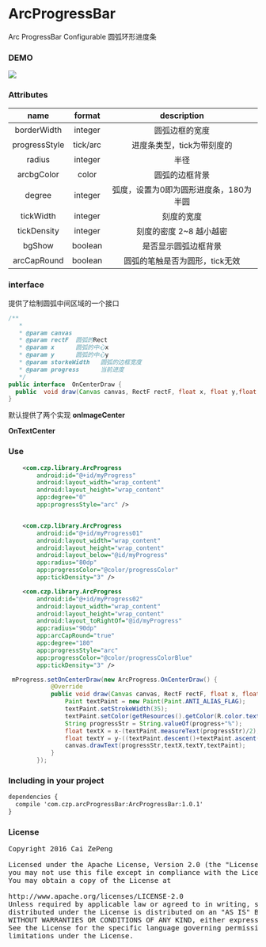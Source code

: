 # ArcProgressBar
Arc ProgressBar Configurable   圆弧环形进度条
### DEMO
![](https://github.com/ZeeeeeeNo/ArcProgressBar/blob/master/demo.gif)

### Attributes
|name|format|description|
|:---:|:---:|:---:|
| borderWidth | integer | 圆弧边框的宽度
| progressStyle | tick/arc | 进度条类型，tick为带刻度的
| radius | integer | 半径
| arcbgColor | color | 圆弧的边框背景
| degree | integer | 弧度，设置为0即为圆形进度条，180为半圆
| tickWidth | integer | 刻度的宽度
| tickDensity | integer | 刻度的密度  2~8 越小越密
| bgShow | boolean | 是否显示圆弧边框背景
| arcCapRound | boolean | 圆弧的笔触是否为圆形，tick无效

### interface
提供了绘制圆弧中间区域的一个接口
```java
/**
   * 
   * @param canvas  
   * @param rectF  圆弧的Rect
   * @param x      圆弧的中心x
   * @param y      圆弧的中心y
   * @param storkeWidth   圆弧的边框宽度
   * @param progress      当前进度
   */
public interface  OnCenterDraw {
  public  void draw(Canvas canvas, RectF rectF, float x, float y,float storkeWidth,int progress);
}
```
默认提供了两个实现
**onImageCenter**

**OnTextCenter**


### Use
```xml
    <com.czp.library.ArcProgress
        android:id="@+id/myProgress"
        android:layout_width="wrap_content"
        android:layout_height="wrap_content"
        app:degree="0"
        app:progressStyle="arc" />
```

```xml

    <com.czp.library.ArcProgress
        android:id="@+id/myProgress01"
        android:layout_width="wrap_content"
        android:layout_height="wrap_content"
        android:layout_below="@id/myProgress"
        app:radius="80dp"
        app:progressColor="@color/progressColor"
        app:tickDensity="3" />
```
```xml
    <com.czp.library.ArcProgress
        android:id="@+id/myProgress02"
        android:layout_width="wrap_content"
        android:layout_height="wrap_content"
        android:layout_toRightOf="@id/myProgress"
        app:radius="90dp"
        app:arcCapRound="true"
        app:degree="180"
        app:progressStyle="arc"
        app:progressColor="@color/progressColorBlue"
        app:tickDensity="3" />
```

```java
 mProgress.setOnCenterDraw(new ArcProgress.OnCenterDraw() {
            @Override
            public void draw(Canvas canvas, RectF rectF, float x, float y, float storkeWidth,int progress) {
                Paint textPaint = new Paint(Paint.ANTI_ALIAS_FLAG);
                textPaint.setStrokeWidth(35);
                textPaint.setColor(getResources().getColor(R.color.textColor));
                String progressStr = String.valueOf(progress+"%");
                float textX = x-(textPaint.measureText(progressStr)/2);
                float textY = y-((textPaint.descent()+textPaint.ascent())/2);
                canvas.drawText(progressStr,textX,textY,textPaint);
            }
        });
```
### Including in your project

```xml
dependencies {
  compile 'com.czp.arcProgressBar:ArcProgressBar:1.0.1'
}
```


### License
<pre>
Copyright 2016 Cai ZePeng

Licensed under the Apache License, Version 2.0 (the "License");
you may not use this file except in compliance with the License.
You may obtain a copy of the License at

http://www.apache.org/licenses/LICENSE-2.0
Unless required by applicable law or agreed to in writing, software
distributed under the License is distributed on an "AS IS" BASIS,
WITHOUT WARRANTIES OR CONDITIONS OF ANY KIND, either express or implied.
See the License for the specific language governing permissions and
limitations under the License.
</pre>
